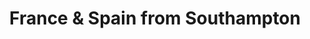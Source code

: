 ---
category: mediterranean
title: France & Spain from Southampton
class: france-and-spain-from-southampton
cruiseline: Royal Caribbean, Ovation of the Seas
special-info: New reductions, Selling Fast
price: 699
nights: 7
cruise-url: http://www.planetcruise.co.uk/royal-caribbean-cruises/ovation-of-the-seas/22-April-2016/97811?referrersiteid=970
---